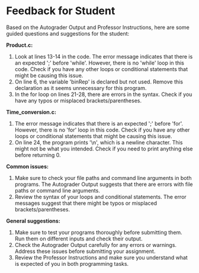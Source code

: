 # Feedback for Student

Based on the Autograder Output and Professor Instructions, here are some guided questions and suggestions for the student:

**Product.c:**

1. Look at lines 13-14 in the code. The error message indicates that there is an expected ';' before 'while'. However, there is no 'while' loop in this code. Check if you have any other loops or conditional statements that might be causing this issue.
2. On line 6, the variable 'binRep' is declared but not used. Remove this declaration as it seems unnecessary for this program.
3. In the for loop on lines 21-28, there are errors in the syntax. Check if you have any typos or misplaced brackets/parentheses.

**Time_conversion.c:**

1. The error message indicates that there is an expected ';' before 'for'. However, there is no 'for' loop in this code. Check if you have any other loops or conditional statements that might be causing this issue.
2. On line 24, the program prints '\n', which is a newline character. This might not be what you intended. Check if you need to print anything else before returning 0.

**Common issues:**

1. Make sure to check your file paths and command line arguments in both programs. The Autograder Output suggests that there are errors with file paths or command line arguments.
2. Review the syntax of your loops and conditional statements. The error messages suggest that there might be typos or misplaced brackets/parentheses.

**General suggestions:**

1. Make sure to test your programs thoroughly before submitting them. Run them on different inputs and check their output.
2. Check the Autograder Output carefully for any errors or warnings. Address these issues before submitting your assignment.
3. Review the Professor Instructions and make sure you understand what is expected of you in both programming tasks.


